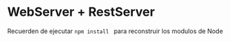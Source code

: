 # WebServer + RestServer

Recuerden de ejecutar ```npm install ``` para reconstruir los modulos de Node